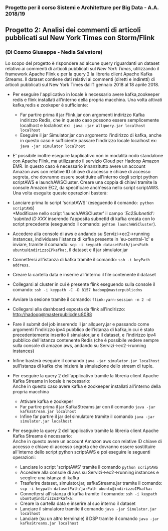 ### Progetto per il corso Sistemi e Architetture per Big Data - A.A. 2018/19
## Progetto 2: Analisi dei commenti di articoli pubblicati sul New York Times con Storm/Flink
### (Di Cosmo Giuseppe - Nedia Salvatore)

Lo scopo del progetto è rispondere ad alcune query riguardanti un dataset relativo ai commenti di articoli
pubblicati sul *New York Times*, utilizzando il framework Apache Flink e per la query 2 la libreria client Apache Kafka Streams.
Il dataset contiene dati relativi ai commenti (diretti e indiretti) di articoli pubblicati sul New York Times
dall’1 gennaio 2018 al 18 aprile 2018.

* Per eseguire l'applicativo in locale è necessario avere kafka,zookeeper redis e flink installati all'interno della propria macchina. Una volta attivati kafka,redis e zookeper è sufficiente:
    * Far partire prima il jar Flink.jar con argomenti indirizzo Kafka indirizzo Redis, che in questo caso possono essere semplicemente localhost e loclahost ex: ``` java -jar allquery.jar localhost localhost```
    * Eseguire il jar Simulator.jar con argomento l'indirizzo di kafka, anche in questo caso è sufficiente passare l'indirizzo locale localhost ex: ```java -jar simulator localhost```
    
* E' possibile inoltre eseguire lapplicativo non in modalità nodo standalone con Apache Flink, ma utilizzando il servizio Cloud per Hadoop Amazon EMR.
In questo caso è necessario innanzitutto avere un account Amazon aws con relative ID chiave di accesso e chiave di accesso segreta, che dovranno essere sostittuire all'interno degli script python scriptAWS e launchAWSCluster. Creare una coppia di chiavi tramite la console Amazon EC2, da specificare anch'essa nello script scriptAWS.
Una volta eseguite queste operazioni basterà: 
 * Lanciare prima lo script 'scriptAWS' (eseguendo il comando:``` python scriptAWS```)  
  *Modificare nello script 'launchAWSCluster' il campo *'Ec2SubnetId': 'subnted ID XXX* inserendo l'apposita subnetId di kafka creata con lo script precedente (eseguendo il comando: ```pyhton launchAWSCluster```).
  * Accedere alla console di aws e andando su Servizi->ec2->running instances, individuare l'istanza di kafka presente in 'eu-central-1c' e inviare, tramite il comando: ```scp -i keypath datasetPath/jarsPath ubuntu@indirizzoIPkafka:```, il dataset  e il jar simulator.jar
   * Connettersi all'istanza di kafka tramite il comando: ```ssh -i keyPath address```.
   * Creare la cartella data e inserire all'interno il file contenente il dataset
   * Collegarsi al cluster in cui è presente flink eseguendo sulla console il comando: ```ssh -i keypath -C -D 8157 hadoop@masterpublicdns``` 
   * Avviare la sesione tramite il comando: ```flink-yarn-session -n 2 -d```
   * Collegarsi alla dashboard esposta da flink all'indirizzo: <http://hadoop@masterpublicdns:8088> 
   * Fare il submit del job inserendo il jar allquery.jar e passando come argomenti l'indirizzo ipv4 pubblico dell'istanza di kafka,in cui è stato precedentemente inserito il simulator.jar e il dataset, e l'indirizzo ipv4 pubblico dell'istanza contenente Redis (che è possibile vedere sempre sulla console di amazon aws, andando su Servizi->ec2->running instances)
   * Infine basterà eseguire il comando ```java -jar simulator.jar localhost``` sull'istanza di kafka che inizierà la simulazione dello stream di tuple.
   
* Per eseguire la query 2 dell'applicativo tramite la libreria client Apache Kafka Streams in locale è necessario:<br>
 Anche in questo caso avere kafka e zookeeper installati all'interno della propria macchina 
    * Attivare kafka e zookeper
    * Far partire prima il jar KafkaStreams.jar con il comando ```java -jar kafkaStream.jar localhost```
    * Infine far partire il jar del simulatore tramite il comando ```java -jar simulator.jar localhost```

* Per eseguire la query 2 dell'applicativo tramite la libreria client Apache Kafka Streams è necessario:<br>
Anche in questo avere un account Amazon aws con relative ID chiave di accesso e chiave di accesso segreta che dovranno essere sostittuire all'interno dello script python scriptAWS e poi eseguire le seguenti operazioni:

    * Lanciare lo script 'scriptAWS' tramite il comando ```python scriptAWS```
    * Accedere alla console di aws su Servizi->ec2->running instances e sceglire una istanza di kafka
    * Trasferire dataset, simulator.jar, safkaStreams.jar tramite il comando: ```scp -i keypath datasetPath/jarPath ubuntu@indirizzoIPkafka:```
    * Connettersi all'istanza di kafka tramite il comando: ```ssh -i keypath ubuntu@indirizzoIPkafka:```
    * Creare la cartella data e inserire al suo interno il dataset
    * Lanciare il simulatore tramite il comando ```java -jar Simulator.jar localhost```
    * Lanciare (su un altro terminale) il DSP tramite il comando ```java -jar kafkaStreams.jar localhost```


